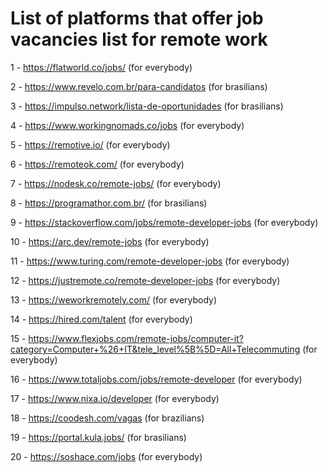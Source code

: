 # List of platforms that offer job vacancies list for remote work
1 - https://flatworld.co/jobs/ (for everybody)

2 - https://www.revelo.com.br/para-candidatos (for brasilians)

3 - https://impulso.network/lista-de-oportunidades (for brasilians)

4 - https://www.workingnomads.co/jobs (for everybody)

5 - https://remotive.io/ (for everybody)

6 - https://remoteok.com/ (for everybody)

7 - https://nodesk.co/remote-jobs/ (for everybody)

8 - https://programathor.com.br/ (for brasilians)

9 - https://stackoverflow.com/jobs/remote-developer-jobs (for everybody)

10 - https://arc.dev/remote-jobs (for everybody)

11 - https://www.turing.com/remote-developer-jobs (for everybody)

12 - https://justremote.co/remote-developer-jobs (for everybody)

13 - https://weworkremotely.com/ (for everybody)

14 - https://hired.com/talent (for everybody)

15 - https://www.flexjobs.com/remote-jobs/computer-it?category=Computer+%26+IT&tele_level%5B%5D=All+Telecommuting (for everybody)

16 - https://www.totaljobs.com/jobs/remote-developer (for everybody)

17 - https://www.nixa.io/developer (for everybody)

18 - https://coodesh.com/vagas (for brazilians)

19 - https://portal.kula.jobs/ (for brasilians)

20 - https://soshace.com/jobs (for everybody)
